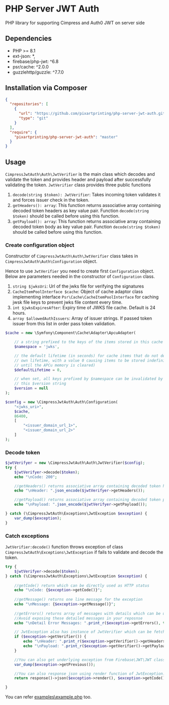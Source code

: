 # PHP Server JWT Auth

PHP library for supporting Cimpress and Auth0 JWT on server side

## Dependencies

* PHP >= 8.1
* ext-json: *,
* firebase/php-jwt: ^6.8
* psr/cache: ^2.0.0
* guzzlehttp/guzzle: ^7.7.0

## Installation via Composer

```json
{
  "repositories": [
    {
      "url": "https://github.com/pixartprinting/php-server-jwt-auth.git",
      "type": "git"
    }
  ],
  "require": {
    "pixartprinting/php-server-jwt-auth": "master"
  }
}
```

## Usage

`CimpressJwtAuth\Auth\JwtVerifier` is the main class which decodes and validate the token and provides header and payload after successfully validating the token.
`JwtVerifier` class provides three public functions
1. `decode(string $token): JwtVerifier`: Takes incoming token validates it and forces issuer check in the token.
2. `getHeaders(): array`: This function returns associative array containing decoded token headers as key value pair. Function `decode(string $token)` should be called before using this function.
3. `getPayload(): array`: This function returns associative array containing decoded token body as key value pair. Function `decode(string $token)` should be called before using this function.

### Create configuration object
Constructor of `CimpressJwtAuth\Auth\JwtVerifier` class takes in `CimpressJwtAuth\Auth\Configuration` object.

Hence to use `JwtVerifier` you need to create first `Configuration` object. Below are parameters needed in the constructor of `Configuration` class. 
1. `string $jwksUri`: Url of the jwks file for verifying the signatures
2. `CacheItemPoolInterface $cache`: Object of cache adaptor class implementing interface `Psr\Cache\CacheItemPoolInterface` for caching jwsk file keys to prevent jwks file content every time.
3. `int $jwksExpiresAfter`: Expiry time of JWKS file cache. Default is 24 hours.
4. `array $allowedAuthIssuers`: Array of issuer strings. If passed token issuer from this list in order pass token validation.

```php
$cache = new \Symfony\Component\Cache\Adapter\ApcuAdapter(

    // a string prefixed to the keys of the items stored in this cache
    $namespace = 'jwks',

    // the default lifetime (in seconds) for cache items that do not define their
    // own lifetime, with a value 0 causing items to be stored indefinitely (i.e.
    // until the APCu memory is cleared)
    $defaultLifetime = 0,

    // when set, all keys prefixed by $namespace can be invalidated by changing
    // this $version string
    $version = null
);

$config = new \CimpressJwtAuth\Auth\Configuration(
    "<jwks_uri>",
    $cache,
    86400,
    [
        "<issuer_domain_url_1>",
        "<issuer_domain_url_2>"
    ]
);
```

### Decode token

```php
$jwtVerifyer = new \CimpressJwtAuth\Auth\JwtVerifier($config);
try {
    $jwtVerifyer->decode($token);
    echo "\nCode: 200";

    //getHeaders() returns associative array containing decoded token headers as key value pair. 
    echo "\nHeader: ".json_encode($jwtVerifyer->getHeaders());

    //getPayload() returns associative array containing decoded token payload as key value pair.
    echo "\nPayload: ".json_encode($jwtVerifyer->getPayload());

} catch (\CimpressJwtAuth\Exceptions\JwtException $exception) {
    var_dump($exception);
}
```

### Catch exceptions
`JwtVerifier:decode()` function throws exception of class `CimpressJwtAuth\Exceptions\JwtException` if fails to validate and decode the token.

```php
try {
    $jwtVerifyer->decode($token);
} catch (\CimpressJwtAuth\Exceptions\JwtException $exception) {
    
    //getCode() return which can be directly used as HTTP status
    echo "\nCode: {$exception->getCode()}";
    
    //getMessage() returns one line message for the exception
    echo "\nMessage: {$exception->getMessage()}";
    
    //getErrors() returns array of messages with details which can be used internally by the application.
    //Avoid exposing these detailed messages in your reposnse
    echo "\nDetail Error Messages: ".print_r($exception->getErrors(), true);;

    // JwtException also has instance of JwtVerifier which can be fetched using getVerifier()
    if ($exception->getVerifier()) {
        echo "\nHeader: ".print_r($exception->getVerifier()->getHeaders(), true);
        echo "\nPayload: ".print_r($exception->getVerifier()->getPayload(), true);
    }

    //You can also get underlying exception from Firebase\JWT\JWT class in JwtException instance
    var_dump($exception->getPrevious());

    //You can also response json using render function of JwtException. Below is example for Laravel
    return response()->json($exception->render(), $exception->getCode());

}
```

You can refer [examples\example.php](examples\example.php) too.